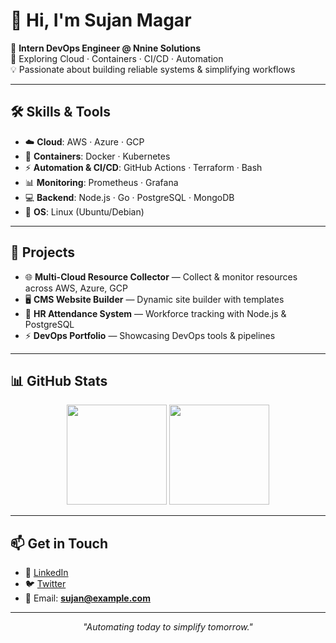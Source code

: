 # 👋 Hi, I'm Sujan Magar  

🚀 **Intern DevOps Engineer @ Nnine Solutions**  
🌱 Exploring Cloud · Containers · CI/CD · Automation  
💡 Passionate about building reliable systems & simplifying workflows  

---

## 🛠️ Skills & Tools  
- ☁️ **Cloud**: AWS · Azure · GCP  
- 🐳 **Containers**: Docker · Kubernetes  
- ⚡ **Automation & CI/CD**: GitHub Actions · Terraform · Bash  
- 📊 **Monitoring**: Prometheus · Grafana  
- 💻 **Backend**: Node.js · Go · PostgreSQL · MongoDB  
- 🐧 **OS**: Linux (Ubuntu/Debian)  

---

## 📂 Projects  
- 🌐 **Multi-Cloud Resource Collector** — Collect & monitor resources across AWS, Azure, GCP  
- 🖥️ **CMS Website Builder** — Dynamic site builder with templates  
- 🏫 **HR Attendance System** — Workforce tracking with Node.js & PostgreSQL  
- ⚡ **DevOps Portfolio** — Showcasing DevOps tools & pipelines  

---

## 📊 GitHub Stats  
<p align="center">
  <img src="https://github-readme-stats-sigma-five.vercel.app/api?username=sxnmgxr&show_icons=true&theme=tokyonight" height="160"/>
  <img src="https://github-readme-streak-stats.herokuapp.com/?user=sxnmgxr&theme=tokyonight" height="160"/>
</p>

---

## 📫 Get in Touch  
- 💼 [LinkedIn](https://linkedin.com/in/sxnmgxr)  
- 🐦 [Twitter](https://twitter.com/sxnmgxr)  
- 📧 Email: **sujan@example.com**  

---

<p align="center"><i>"Automating today to simplify tomorrow."</i></p>
